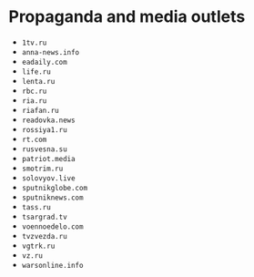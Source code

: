 # Propaganda and media outlets

- `1tv.ru`
- `anna-news.info`
- `eadaily.com`
- `life.ru`
- `lenta.ru`
- `rbc.ru`
- `ria.ru`
- `riafan.ru`
- `readovka.news`
- `rossiya1.ru`
- `rt.com`
- `rusvesna.su`
- `patriot.media`
- `smotrim.ru`
- `solovyov.live`
- `sputnikglobe.com`
- `sputniknews.com`
- `tass.ru`
- `tsargrad.tv`
- `voennoedelo.com`
- `tvzvezda.ru`
- `vgtrk.ru`
- `vz.ru`
- `warsonline.info`
